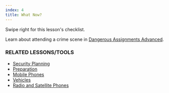 ```yaml
---
index: 4
title: What Now?
---
```

Swipe right for this lesson's checklist.

Learn about attending a crime scene in [Dangerous Assignments Advanced](umbrella://lesson/dangerous-assignments/1).

### RELATED LESSONS/TOOLS

*   [Security Planning](umbrella://lesson/security-planning)
*   [Preparation](umbrella://lesson/preparation)
*   [Mobile Phones](umbrella://lesson/mobile-phones)
*   [Vehicles](umbrella://lesson/vehicles)
*   [Radio and Satellite Phones](umbrella://lesson/radio-and-satellite-phones)